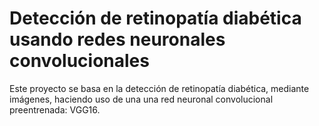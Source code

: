 # Detección de retinopatía diabética usando redes neuronales convolucionales
Este proyecto se basa en la detección de retinopatía diabética, mediante imágenes, haciendo uso de una una red neuronal convolucional preentrenada: VGG16.
